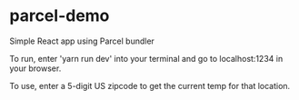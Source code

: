 # parcel-demo

Simple React app using Parcel bundler

To run, enter 'yarn run dev' into your terminal and go to localhost:1234 in your browser.

To use, enter a 5-digit US zipcode to get the current temp for that location.
